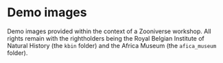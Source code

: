 # Demo images

Demo images provided within the context of a Zooniverse workshop. All rights
remain with the rightholders being the Royal Belgian Institute of Natural
History (the `kbin` folder) and the Africa Museum (the `afica_museum` folder).
